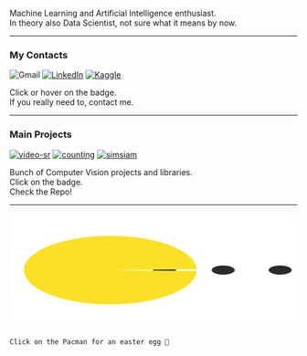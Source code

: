 Machine Learning and Artificial Intelligence enthusiast. <br/>
In theory also Data Scientist, not sure what it means by now.

<hr style="border:1px black">

### My Contacts

![Gmail](https://img.shields.io/badge/gmail-D14836?style=for-the-badge&logo=gmail&logoColor=white "ghinassiarturo8@gmail.com")
[![LinkedIn](https://img.shields.io/badge/linkedin-%230077B5.svg?style=for-the-badge&logo=linkedin&logoColor=white)](https://www.linkedin.com/in/arturo-ghinassi-50b8a0219/)
[![Kaggle](https://img.shields.io/badge/kaggle-035a7d?style=for-the-badge&logo=kaggle&logoColor=white)](https://kaggle.com/santurini)

Click or hover on the badge.<br/>
If you really need to, contact me.

<hr style="border:1px black">

### Main Projects
[![video-sr](https://custom-icon-badges.demolab.com/badge/video_super_resolution-1DB954?style=for-the-badge&logo=airplayvideo&logoColor=white)](https://github.com/santurini/vsrlab)
[![counting](https://custom-icon-badges.demolab.com/badge/object_counting-008B8B?style=for-the-badge&logo=galaxy)](https://github.com/santurini/galaxy-countr)
[![simsiam](https://custom-icon-badges.demolab.com/badge/self_supervised_learning-F64935?style=for-the-badge&logo=git-extensions)](https://github.com/santurini/simsiam-tf)

Bunch of Computer Vision projects and libraries.<br/>
Click on the badge.<br/>
Check the Repo!

<hr style="border:1px black">

<a href="https://it.crazygames.com/gioco/pacman">
	<img src="https://raw.githubusercontent.com/Aniket965/Aniket965/master/pacman.svg?sanitize=true" width="600" height="200">
</a>

	Click on the Pacman for an easter egg 🥚
 
</div>

	
